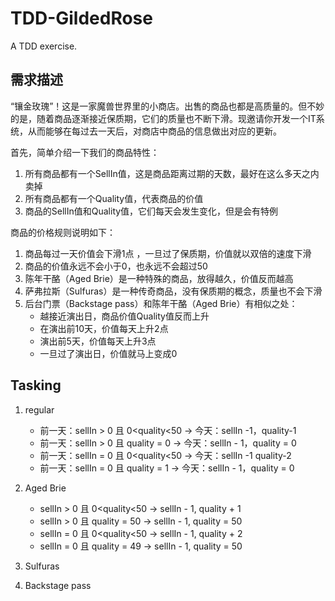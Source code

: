 # TDD-GildedRose

A TDD exercise.

## 需求描述

“镶金玫瑰”！这是一家魔兽世界里的小商店。出售的商品也都是高质量的。但不妙的是，随着商品逐渐接近保质期，它们的质量也不断下滑。现邀请你开发一个IT系统，从而能够在每过去一天后，对商店中商品的信息做出对应的更新。

首先，简单介绍一下我们的商品特性：

1. 所有商品都有一个SellIn值，这是商品距离过期的天数，最好在这么多天之内卖掉
2. 所有商品都有一个Quality值，代表商品的价值
3. 商品的SellIn值和Quality值，它们每天会发生变化，但是会有特例

商品的价格规则说明如下：

1. 商品每过一天价值会下滑1点 ，一旦过了保质期，价值就以双倍的速度下滑
2. 商品的价值永远不会小于0，也永远不会超过50
3. 陈年干酪（Aged Brie）是一种特殊的商品，放得越久，价值反而越高
4. 萨弗拉斯（Sulfuras）是一种传奇商品，没有保质期的概念，质量也不会下滑
5. 后台门票（Backstage pass）和陈年干酪（Aged Brie）有相似之处：
   - 越接近演出日，商品价值Quality值反而上升
   - 在演出前10天，价值每天上升2点
   - 演出前5天，价值每天上升3点
   - 一旦过了演出日，价值就马上变成0

## Tasking

1. regular

   - 前一天：sellIn > 0 且 0<quality<50  ->  今天：sellIn -1，quality-1
   - 前一天：sellIn > 0 且 quality = 0 -> 今天：sellIn - 1，quality = 0
   - 前一天：sellIn = 0 且 0<quality<50 -> 今天：sellIn -1  quality-2
   - 前一天：sellIn = 0 且 quality = 1 -> 今天：sellIn - 1，quality = 0

2. Aged Brie  
    
    - sellIn > 0 且 0<quality<50  ->  sellIn - 1, quality + 1
    - sellIn > 0 且 quality = 50 -> sellIn - 1, quality = 50
    - sellIn = 0 且 0<quality<50  ->  sellIn - 1, quality + 2
    - sellIn = 0 且 quality = 49  ->  sellIn - 1, quality = 50
    
3. Sulfuras
4. Backstage pass

